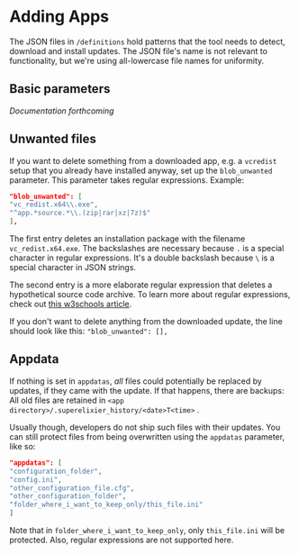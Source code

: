 # Adding Apps

The JSON files in ``/definitions`` hold patterns that the tool needs to detect, download and install updates. The JSON file's name is not relevant to functionality, but we're using all-lowercase file names for uniformity.

## Basic parameters

*Documentation forthcoming*

## Unwanted files

If you want to delete something from a downloaded app, e.g. a ``vcredist`` setup that you already have installed anyway,
set up the  ``blob_unwanted`` parameter. This parameter takes regular expressions. Example:

````json
"blob_unwanted": [
"vc_redist.x64\\.exe",
"^app.*source.*\\.(zip|rar|xz|7z)$"
],
````

The first entry deletes an installation package with the filename ``vc_redist.x64.exe``. The backslashes are necessary
because ``.`` is a special character in regular expressions. It's a double backslash because ``\`` is a special
character in JSON strings.

The second entry is a more elaborate regular expression that deletes a hypothetical source code archive. To learn more
about regular expressions, check out [this w3schools article](https://www.w3schools.com/python/python_regex.asp).

If you don't want to delete anything from the downloaded update, the line should look like
this: ``"blob_unwanted": [],``

## Appdata

If nothing is set in ``appdatas``, *all* files could potentially be replaced by updates, if they came with the update.
If that happens, there are backups: All old files are retained in ``<app directory>/.superelixier_history/<date>T<time>``
.

Usually though, developers do not ship such files with their updates. You can still protect files from being overwritten
using the ``appdatas`` parameter, like so:

  ```json
"appdatas": [
"configuration_folder",
"config.ini",
"other_configuration_file.cfg",
"other_configuration_folder",
"folder_where_i_want_to_keep_only/this_file.ini"
]
  ``` 

Note that in ``folder_where_i_want_to_keep_only``, only ``this_file.ini`` will be protected. Also, regular expressions
are not supported here.
